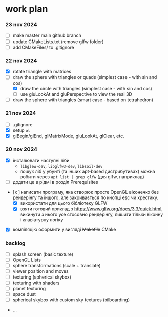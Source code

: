 # work plan

### 23 nov 2024
- [ ] make master main github branch
- [ ] update CMakeLists.txt (remove glfw folder)
- [ ] add CMakeFiles/ to .gitignore

### 22 nov 2024
- [x] rotate triangle with matrices
- [ ] draw the sphere with triangles or quads (simplest case - with sin and cos)
  - [x] draw the circle with triangles (simplest case - with sin and cos)
  - [ ] use gluLookAt and gluPerspective to view the real 3D
- [ ] draw the sphere with triangles (smart case - based on tetrahedron)

### 21 nov 2024
- [ ] .gitignore
- [x] setup `ol`
- [x] glBegin/glEnd, glMatrixMode, gluLookAt, glClear, etc.

### 20 nov 2024
- [x] інсталювати наступні ліби
  * `libglew-dev`, `libglfw3-dev`, `libsoil-dev`
  * пошук ліб у убунті (та інших apt-based дистрибутивах) можна робити через `apt list | grep glfw` (для glfw, наприклад)
- [ ] додати це в рідмі в розділ Prerequisites
- [x ] написати програму, яка створює просте OpenGL віконечко без рендерінгу та іншого, але закривається по кнопці esc чи хрестику.
  - [x] використати для цього бібліотеку GLFW
  - [x] взяти готовий приклад з https://www.glfw.org/docs/3.3/quick.html, викинути з нього усе стосовно рендерінгу, лишити тільки віконну і клавіатурну логіку
- [x] компіляцію оформити у вигляді ~~Makefile~~ CMake

### backlog
- [ ] splash screen (basic texture)
- [ ] OpenGL Lists
- [ ] sphere transformations (scale + translate)
- [ ] viewer position and moves
- [ ] texturing (spherical skybox)
- [ ] texturing with shaders
- [ ] planet texturing
- [ ] space dust
- [ ] spherical skybox with custom sky textures (bilboarding)
- ...
